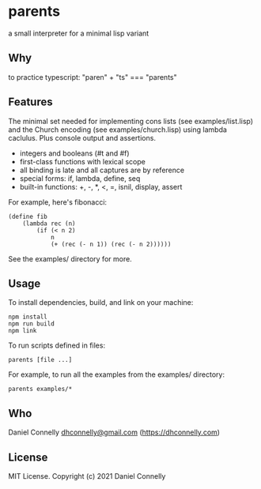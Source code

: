 # parents

a small interpreter for a minimal lisp variant

## Why

to practice typescript: "paren" + "ts" === "parents"

## Features

The minimal set needed for implementing cons lists (see examples/list.lisp)
and the Church encoding (see examples/church.lisp) using lambda caclulus.
Plus console output and assertions.

-   integers and booleans (#t and #f)
-   first-class functions with lexical scope
-   all binding is late and all captures are by reference
-   special forms: if, lambda, define, seq
-   built-in functions: +, -, \*, <, =, isnil, display, assert

For example, here's fibonacci:

    (define fib
        (lambda rec (n)
            (if (< n 2)
                n
                (+ (rec (- n 1)) (rec (- n 2))))))

See the examples/ directory for more.

## Usage

To install dependencies, build, and link on your machine:

    npm install
    npm run build
    npm link

To run scripts defined in files:

    parents [file ...]

For example, to run all the examples from the examples/ directory:

    parents examples/*

## Who

Daniel Connelly <dhconnelly@gmail.com> (https://dhconnelly.com)

## License

MIT License. Copyright (c) 2021 Daniel Connelly
